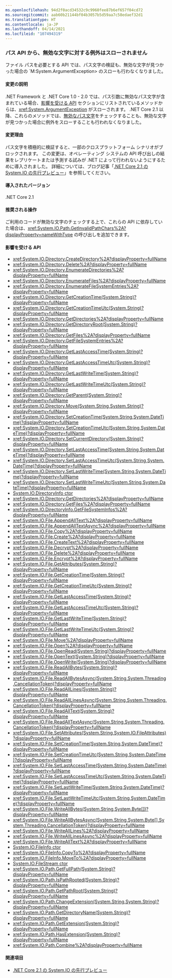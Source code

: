 ```yaml
---
ms.openlocfilehash: 94d2f0acd34532c9c9960fee87b6ef657f04cd72
ms.sourcegitcommit: aab60b21144bf04b3057b5d59aa7c58edaef32d1
ms.translationtype: HT
ms.contentlocale: ja-JP
ms.lasthandoff: 04/14/2021
ms.locfileid: "107494319"
---
```

### <a name="path-apis-dont-throw-an-exception-for-invalid-characters"></a>パス API から、無効な文字に対する例外はスローされません

ファイル パスを必要とする API では、パス文字の検証も、無効な文字が見つかった場合の `M:System.ArgumentException> のスローも行わなくなりました。

#### <a name="change-description"></a>変更の説明

.NET Framework と .NET Core 1.0 - 2.0 では、パス引数に無効なパス文字が含まれている場合、[影響を受ける API](#affected-apis) セクションにリストされているメソッドからは、<xref:System.ArgumentException> がスローされます。 .NET Core 2.1 以降、これらのメソッドでは、[無効なパス文字](xref:System.IO.Path.GetInvalidPathChars%2A)をチェックすることも、無効な文字が見つかった場合に例外をスローすることも行われなくなりました。

#### <a name="reason-for-change"></a>変更理由

パス文字を積極的に検証すると、一部のクロスプラットフォーム シナリオがブロックされます。 この変更は、オペレーティング システムの API 呼び出しの結果をレプリケートまたは予測する試みが .NET によって行われないようにするために導入されました。 詳細については、ブログ記事「[.NET Core 2.1 の System.IO の先行プレビュー](/archive/blogs/jeremykuhne/system-io-in-net-core-2-1-sneak-peek)」を参照してください。

#### <a name="version-introduced"></a>導入されたバージョン

.NET Core 2.1

#### <a name="recommended-action"></a>推奨される操作

ご利用のコードが無効な文字のチェックする上で、これらの API に依存していた場合は、<xref:System.IO.Path.GetInvalidPathChars%2A?displayProperty=nameWithType> の呼び出しを追加できます。

#### <a name="affected-apis"></a>影響を受ける API

- <xref:System.IO.Directory.CreateDirectory%2A?displayProperty=fullName>
- <xref:System.IO.Directory.Delete%2A?displayProperty=fullName>
- <xref:System.IO.Directory.EnumerateDirectories%2A?displayProperty=fullName>
- <xref:System.IO.Directory.EnumerateFiles%2A?displayProperty=fullName>
- <xref:System.IO.Directory.EnumerateFileSystemEntries%2A?displayProperty=fullName>
- <xref:System.IO.Directory.GetCreationTime(System.String)?displayProperty=fullName>
- <xref:System.IO.Directory.GetCreationTimeUtc(System.String)?displayProperty=fullName>
- <xref:System.IO.Directory.GetDirectories%2A?displayProperty=fullName>
- <xref:System.IO.Directory.GetDirectoryRoot(System.String)?displayProperty=fullName>
- <xref:System.IO.Directory.GetFiles%2A?displayProperty=fullName>
- <xref:System.IO.Directory.GetFileSystemEntries%2A?displayProperty=fullName>
- <xref:System.IO.Directory.GetLastAccessTime(System.String)?displayProperty=fullName>
- <xref:System.IO.Directory.GetLastAccessTimeUtc(System.String)?displayProperty=fullName>
- <xref:System.IO.Directory.GetLastWriteTime(System.String)?displayProperty=fullName>
- <xref:System.IO.Directory.GetLastWriteTimeUtc(System.String)?displayProperty=fullName>
- <xref:System.IO.Directory.GetParent(System.String)?displayProperty=fullName>
- <xref:System.IO.Directory.Move(System.String,System.String)?displayProperty=fullName>
- <xref:System.IO.Directory.SetCreationTime(System.String,System.DateTime)?displayProperty=fullName>
- <xref:System.IO.Directory.SetCreationTimeUtc(System.String,System.DateTime)?displayProperty=fullName>
- <xref:System.IO.Directory.SetCurrentDirectory(System.String)?displayProperty=fullName>
- <xref:System.IO.Directory.SetLastAccessTime(System.String,System.DateTime)?displayProperty=fullName>
- <xref:System.IO.Directory.SetLastAccessTimeUtc(System.String,System.DateTime)?displayProperty=fullName>
- <xref:System.IO.Directory.SetLastWriteTime(System.String,System.DateTime)?displayProperty=fullName>
- <xref:System.IO.Directory.SetLastWriteTimeUtc(System.String,System.DateTime)?displayProperty=fullName>
- [System.IO.DirectoryInfo ctor](xref:System.IO.DirectoryInfo.%23ctor(System.String))
- <xref:System.IO.Directory.GetDirectories%2A?displayProperty=fullName>
- <xref:System.IO.Directory.GetFiles%2A?displayProperty=fullName>
- <xref:System.IO.DirectoryInfo.GetFileSystemInfos%2A?displayProperty=fullName>
- <xref:System.IO.File.AppendAllText%2A?displayProperty=fullName>
- <xref:System.IO.File.AppendAllTextAsync%2A?displayProperty=fullName>
- <xref:System.IO.File.Copy%2A?displayProperty=fullName>
- <xref:System.IO.File.Create%2A?displayProperty=fullName>
- <xref:System.IO.File.CreateText%2A?displayProperty=fullName>
- <xref:System.IO.File.Decrypt%2A?displayProperty=fullName>
- <xref:System.IO.File.Delete%2A?displayProperty=fullName>
- <xref:System.IO.File.Encrypt%2A?displayProperty=fullName>
- <xref:System.IO.File.GetAttributes(System.String)?displayProperty=fullName>
- <xref:System.IO.File.GetCreationTime(System.String)?displayProperty=fullName>
- <xref:System.IO.File.GetCreationTimeUtc(System.String)?displayProperty=fullName>
- <xref:System.IO.File.GetLastAccessTime(System.String)?displayProperty=fullName>
- <xref:System.IO.File.GetLastAccessTimeUtc(System.String)?displayProperty=fullName>
- <xref:System.IO.File.GetLastWriteTime(System.String)?displayProperty=fullName>
- <xref:System.IO.File.GetLastWriteTimeUtc(System.String)?displayProperty=fullName>
- <xref:System.IO.File.Move%2A?displayProperty=fullName>
- <xref:System.IO.File.Open%2A?displayProperty=fullName>
- <xref:System.IO.File.OpenRead(System.String)?displayProperty=fullName>
- <xref:System.IO.File.OpenText(System.String)?displayProperty=fullName>
- <xref:System.IO.File.OpenWrite(System.String)?displayProperty=fullName>
- <xref:System.IO.File.ReadAllBytes(System.String)?displayProperty=fullName>
- <xref:System.IO.File.ReadAllBytesAsync(System.String,System.Threading.CancellationToken)?displayProperty=fullName>
- <xref:System.IO.File.ReadAllLines(System.String)?displayProperty=fullName>
- <xref:System.IO.File.ReadAllLinesAsync(System.String,System.Threading.CancellationToken)?displayProperty=fullName>
- <xref:System.IO.File.ReadAllText(System.String)?displayProperty=fullName>
- <xref:System.IO.File.ReadAllTextAsync(System.String,System.Threading.CancellationToken)?displayProperty=fullName>
- <xref:System.IO.File.SetAttributes(System.String,System.IO.FileAttributes)?displayProperty=fullName>
- <xref:System.IO.File.SetCreationTime(System.String,System.DateTime)?displayProperty=fullName>
- <xref:System.IO.File.SetCreationTimeUtc(System.String,System.DateTime)?displayProperty=fullName>
- <xref:System.IO.File.SetLastAccessTime(System.String,System.DateTime)?displayProperty=fullName>
- <xref:System.IO.File.SetLastAccessTimeUtc(System.String,System.DateTime)?displayProperty=fullName>
- <xref:System.IO.File.SetLastWriteTime(System.String,System.DateTime)?displayProperty=fullName>
- <xref:System.IO.File.SetLastWriteTimeUtc(System.String,System.DateTime)?displayProperty=fullName>
- <xref:System.IO.File.WriteAllBytes(System.String,System.Byte[])?displayProperty=fullName>
- <xref:System.IO.File.WriteAllBytesAsync(System.String,System.Byte[],System.Threading.CancellationToken)?displayProperty=fullName>
- <xref:System.IO.File.WriteAllLines%2A?displayProperty=fullName>
- <xref:System.IO.File.WriteAllLinesAsync%2A?displayProperty=fullName>
- <xref:System.IO.File.WriteAllText%2A?displayProperty=fullName>
- [System.IO.FileInfo ctor](xref:System.IO.FileInfo.%23ctor(System.String))
- <xref:System.IO.FileInfo.CopyTo%2A?displayProperty=fullName>
- <xref:System.IO.FileInfo.MoveTo%2A?displayProperty=fullName>
- [System.IO.FileStream ctor](xref:System.IO.FileStream.%23ctor%2A)
- <xref:System.IO.Path.GetFullPath(System.String)?displayProperty=fullName>
- <xref:System.IO.Path.IsPathRooted(System.String)?displayProperty=fullName>
- <xref:System.IO.Path.GetPathRoot(System.String)?displayProperty=fullName>
- <xref:System.IO.Path.ChangeExtension(System.String,System.String)?displayProperty=fullName>
- <xref:System.IO.Path.GetDirectoryName(System.String)?displayProperty=fullName>
- <xref:System.IO.Path.GetExtension(System.String)?displayProperty=fullName>
- <xref:System.IO.Path.HasExtension(System.String)?displayProperty=fullName>
- <xref:System.IO.Path.Combine%2A?displayProperty=fullName>

#### <a name="see-also"></a>関連項目

- [.NET Core 2.1 の System.IO の先行プレビュー](/archive/blogs/jeremykuhne/system-io-in-net-core-2-1-sneak-peek)

<!--

### Category

Core .NET libraries

### Affected APIs

- `Overload:System.IO.Directory.CreateDirectory`
- `Overload:System.IO.Directory.Delete`
- `Overload:System.IO.Directory.EnumerateDirectories`
- `Overload:System.IO.Directory.EnumerateFiles`
- `Overload:System.IO.Directory.EnumerateFileSystemEntries`
- `M:System.IO.Directory.GetCreationTime(System.String)`
- `M:System.IO.Directory.GetCreationTimeUtc(System.String)`
- `Overload:System.IO.Directory.GetDirectories`
- `M:System.IO.Directory.GetDirectoryRoot(System.String)`
- `Overload:System.IO.Directory.GetFiles`
- `Overload:System.IO.Directory.GetFileSystemEntries`
- `M:System.IO.Directory.GetLastAccessTime(System.String)`
- `M:System.IO.Directory.GetLastAccessTimeUtc(System.String)`
- `M:System.IO.Directory.GetLastWriteTime(System.String)`
- `M:System.IO.Directory.GetLastWriteTimeUtc(System.String)`
- `M:System.IO.Directory.GetParent(System.String)`
- `M:System.IO.Directory.Move(System.String,System.String)`
- `M:System.IO.Directory.SetCreationTime(System.String)`
- `M:System.IO.Directory.SetCreationTimeUtc(System.String)`
- `M:System.IO.Directory.SetCurrentDirectory(System.String)`
- `M:System.IO.Directory.SetLastAccessTime(System.String)`
- `M:System.IO.Directory.SetLastAccessTimeUtc(System.String)`
- `M:System.IO.Directory.SetLastWriteTime(System.String)`
- `M:System.IO.Directory.SetLastWriteTimeUtc(System.String)`
- `M:System.IO.DirectoryInfo.%23ctor(System.String)>
- `Overload:System.IO.Directory.GetDirectories`
- `Overload:System.IO.Directory.GetFiles`
- `Overload:System.IO.DirectoryInfo.GetFileSystemInfos`
- `Overload:System.IO.File.AppendAllText`
- `Overload:System.IO.File.AppendAllTextAsync`
- `Overload:System.IO.File.Copy`
- `Overload:System.IO.File.Create`
- `Overload:System.IO.File.CreateText`
- `Overload:System.IO.File.Decrypt`
- `Overload:System.IO.File.Delete`
- `Overload:System.IO.File.Encrypt`
- `M:System.IO.File.GetAttributes(System.String)`
- `M:System.IO.File.GetCreationTime(System.String)`
- `M:System.IO.File.GetCreationTimeUtc(System.String)`
- `M:System.IO.File.GetLastAccessTime(System.String)`
- `M:System.IO.File.GetLastAccessTimeUtc(System.String)`
- `M:System.IO.File.GetLastWriteTime(System.String)`
- `M:System.IO.File.GetLastWriteTimeUtc(System.String)`
- `Overload:System.IO.File.Move`
- `Overload:System.IO.File.Open`
- `M:System.IO.File.OpenRead(System.String)`
- `M:System.IO.File.OpenText(System.String)`
- `M:System.IO.File.OpenWrite(System.String)`
- `M:System.IO.File.ReadAllBytes(System.String)`
- `M:System.IO.File.ReadAllBytesAsync(System.String,System.Threading.CancellationToken)`
- `M:System.IO.File.ReadAllLines(System.String)`
- `M:System.IO.File.ReadAllLinesAsync(System.String,System.Threading.CancellationToken)`
- `M:System.IO.File.ReadAllText(System.String)`
- `M:System.IO.File.ReadAllTextAsync(System.String,System.Threading.CancellationToken)`
- `M:System.IO.File.SetAttributes(System.String)`
- `M:System.IO.File.SetCreationTime(System.String)`
- `M:System.IO.File.SetCreationTimeUtc(System.String)`
- `M:System.IO.File.SetLastAccessTime(System.String)`
- `M:System.IO.File.SetLastAccessTimeUtc(System.String)`
- `M:System.IO.File.SetLastWriteTime(System.String)`
- `M:System.IO.File.SetLastWriteTimeUtc(System.String)`
- `M:System.IO.File.WriteAllBytes(System.String)`
- `M:System.IO.File.WriteAllBytesAsync(System.String,System.Threading.CancellationToken)`
- `Overload:System.IO.File.WriteAllLines`
- `Overload:System.IO.File.WriteAllLinesAsync`
- `Overload:System.IO.File.WriteAllText`
- `M:System.IO.FileInfo.#ctor(System.String)`
- `Overload:System.IO.FileInfo.CopyTo`
- `Overload:System.IO.FileInfo.MoveTo`
- `Overload:System.IO.FileStream.#ctor`
- `M:System.IO.Path.GetFullPath(System.String)`
- `M:System.IO.Path.IsPathRooted(System.String)`
- `M:System.IO.Path.GetPathRoot(System.String)`
- `M:System.IO.Path.ChangeExtension(System.String,System.String)`
- `M:System.IO.Path.GetDirectoryName(System.String)`
- `M:System.IO.Path.GetExtension(System.String)`
- `M:System.IO.Path.HasExtension(System.String)`
- `Overload:System.IO.Path.Combine`

-->
